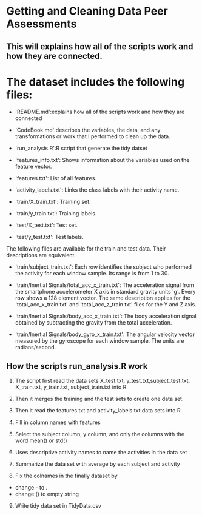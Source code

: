 Getting and Cleaning Data Peer Assessments
=======================

This will explains how all of the scripts work and how they are connected.
--------------------------------------------------------------------------

The dataset includes the following files:
=========================================

- 'README.md':explains how all of the scripts work and how they are connected

- 'CodeBook.md':describes the variables, the data, and any transformations or work that I performed to clean up the data.

- 'run_analysis.R':R script that generate the tidy datset

- 'features_info.txt': Shows information about the variables used on the feature vector.

- 'features.txt': List of all features.

- 'activity_labels.txt': Links the class labels with their activity name.

- 'train/X_train.txt': Training set.

- 'train/y_train.txt': Training labels.

- 'test/X_test.txt': Test set.

- 'test/y_test.txt': Test labels.

The following files are available for the train and test data. Their descriptions are equivalent. 

- 'train/subject_train.txt': Each row identifies the subject who performed the activity for each window sample. 
Its range is from 1 to 30. 

- 'train/Inertial Signals/total_acc_x_train.txt': The acceleration signal from the smartphone accelerometer 
X axis in standard gravity units 'g'. Every row shows a 128 element vector. 
The same description applies for the 'total_acc_x_train.txt' and 'total_acc_z_train.txt' files for the Y and Z axis. 

- 'train/Inertial Signals/body_acc_x_train.txt': The body acceleration signal obtained by subtracting 
the gravity from the total acceleration. 

- 'train/Inertial Signals/body_gyro_x_train.txt': The angular velocity vector measured by the 
gyroscope for each window sample. The units are radians/second. 

How the scripts run_analysis.R work
--------------------------------------
1. The script first read the data sets X_test.txt, y_test.txt,subject_test.txt,
X_train.txt, y_train.txt, subject_train.txt into R

2. Then it merges the training and the test sets to create one data set.

3. Then it read the features.txt and activity_labels.txt data sets into R

4. Fill in column names with features

5. Select the subject column, y column, and only the columns with the word mean() or std()

6. Uses descriptive activity names to name the activities in the data set

7. Summarize the data set with average by each subject and activity

8. Fix the colnames in the finally dataset by 
* change - to .
* change () to empty string

9. Write tidy data set in TidyData.csv


